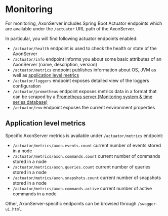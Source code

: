 # Monitoring

For monitoring, AxonServer includes Spring Boot Actuator endpoints which are available under the `/actuator` URL path of the AxonServer.‌

In particular, you will find following actuator endpoints enabled:‌

* `/actuator/health` endpoint is used to check the health or state of the AxonServer
* `/actuator/info` endpoint informs you about some basic attributes of an AxonServer \(name, description, version\)
* `/actuator/metrics` endpoint publishes information about OS, JVM as well as [application level metrics​](monitoring.md#application-level-metrics)
* `/actuator/loggers` endpoint exposes detailed view of the loggers configuration
* `/actuator/prometheus` endpoint exposes metrics data in a format that can be scraped by a [Prometheus server \(Monitoring system & time series database\)](https://prometheus.io/)​
* `/actuator/env` endpoint exposes the current environment properties

## Application level metrics‌ <a id="application-level-metrics"></a>

Specific AxonServer metrics is available under `/actuator/metrics` endpoint:‌

* `/actuator/metrics/axon.events.count` current number of events stored in a node
* `/actuator/metrics/axon.commands.count` current number of commands stored in a node
* `/actuator/metrics/axon.queries.count` current number of queries stored in a node
* `/actuator/metrics/axon.snapshots.count` current number of snapshots stored in a node
* `/actuator/metrics/axon.commands.active` current number of active commands in a node

Other, AxonServer-specific endpoints can be browsed through `/swagger-ui.html`.

